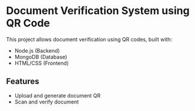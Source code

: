 # Document Verification System using QR Code

This project allows document verification using QR codes, built with:

- Node.js (Backend)
- MongoDB (Database)
- HTML/CSS (Frontend)

## Features
- Upload and generate document QR
- Scan and verify document
